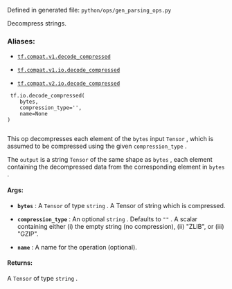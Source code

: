 Defined in generated file:  `python/ops/gen_parsing_ops.py` 

Decompress strings.



### Aliases:

- [ `tf.compat.v1.decode_compressed` ](/api_docs/python/tf/io/decode_compressed)

- [ `tf.compat.v1.io.decode_compressed` ](/api_docs/python/tf/io/decode_compressed)

- [ `tf.compat.v2.io.decode_compressed` ](/api_docs/python/tf/io/decode_compressed)



```
 tf.io.decode_compressed(
    bytes,
    compression_type='',
    name=None
)
 
```

This op decompresses each element of the  `bytes`  input  `Tensor` , which
is assumed to be compressed using the given  `compression_type` .

The  `output`  is a string  `Tensor`  of the same shape as  `bytes` ,
each element containing the decompressed data from the corresponding
element in  `bytes` .



#### Args:

- **`bytes`** : A  `Tensor`  of type  `string` .
A Tensor of string which is compressed.

- **`compression_type`** : An optional  `string` . Defaults to  `""` .
A scalar containing either (i) the empty string (no
compression), (ii) "ZLIB", or (iii) "GZIP".

- **`name`** : A name for the operation (optional).



#### Returns:
A  `Tensor`  of type  `string` .


